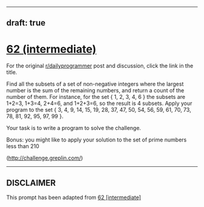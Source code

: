 ---
draft: true
----

# [62 (intermediate)](https://www.reddit.com/r/dailyprogrammer/comments/urqck/682012_challenge_62_intermediate/)

For the original [r/dailyprogrammer](https://www.reddit.com/r/dailyprogrammer/) post and discussion, click the link in the title.

Find all the subsets of a set of non-negative integers where the largest number is the sum of the remaining numbers, and return a count of the number of them. For instance, for the set { 1, 2, 3, 4, 6 } the subsets are 1+2=3, 1+3=4, 2+4=6, and 1+2+3=6, so the result is 4 subsets. Apply your program to the set { 3, 4, 9, 14, 15, 19, 28, 37, 47, 50, 54, 56, 59, 61, 70, 73, 78, 81, 92, 95, 97, 99 }.

Your task is to write a program to solve the challenge. 

Bonus: you might like to apply your solution to the set of prime numbers less than 210

(http://challenge.greplin.com/)

----
## **DISCLAIMER**
This prompt has been adapted from [62 [intermediate]](https://www.reddit.com/r/dailyprogrammer/comments/urqck/682012_challenge_62_intermediate/
)
